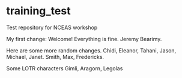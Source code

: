 # training_test
Test repository for NCEAS workshop

My first change:
Welcome! Everything is fine. Jeremy Bearimy.

Here are some more random changes.
Chidi, Eleanor, Tahani, Jason, Michael, Janet. Smith, Max, Fredericks.

Some LOTR characters
Gimli, Aragorn, Legolas